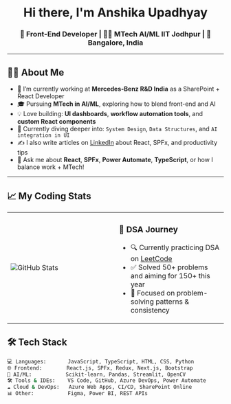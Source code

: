 <h1 align="center">Hi there, I'm Anshika Upadhyay</h1>
<h3 align="center">🚀 Front-End Developer | 👩‍💻 MTech AI/ML IIT Jodhpur | 📍 Bangalore, India</h3>


---

## 👩‍💼 About Me

- 🔭 I’m currently working at **Mercedes-Benz R&D India** as a SharePoint + React Developer  
- 🎓 Pursuing **MTech in AI/ML**, exploring how to blend front-end and AI  
- 💡 Love building: **UI dashboards**, **workflow automation tools**, and **custom React components**  
- 🌱 Currently diving deeper into: `System Design`, `Data Structures`, and `AI integration in UI`  
- ✍️ I also write articles on [LinkedIn](https://www.linkedin.com/in/anshika-upadhyay-21090716a/) about React, SPFx, and productivity tips  
- 💬 Ask me about **React**, **SPFx**, **Power Automate**, **TypeScript**, or how I balance work + MTech!

---

## 📈 My Coding Stats

<table>
  <tr>
    <td width="50%">
      <img src="https://github-readme-stats.vercel.app/api?username=Anshika444&show_icons=true&theme=radical" alt="GitHub Stats" />
    </td>
    <td width="50%">
      <h3>🧠 DSA Journey</h3>
      <ul>
        <li>🔍 Currently practicing DSA on <a href="https://leetcode.com/user3773y/">LeetCode</a></li>
        <li>✅ Solved 50+ problems and aiming for 150+ this year</li>
        <li>📌 Focused on problem-solving patterns & consistency</li>
      </ul>
      <!-- Uncomment below when ready to show visual stats -->
      <!-- <img src="https://leetcard.jacoblin.cool/user3773y" alt="LeetCode Stats" /> -->
    </td>
  </tr>
</table>



## 🛠️ Tech Stack

```bash
💻 Languages:       JavaScript, TypeScript, HTML, CSS, Python
🌐 Frontend:        React.js, SPFx, Redux, Next.js, Bootstrap
🧠 AI/ML:           Scikit-learn, Pandas, Streamlit, OpenCV
🛠️ Tools & IDEs:    VS Code, GitHub, Azure DevOps, Power Automate
☁️ Cloud & DevOps:   Azure Web Apps, CI/CD, SharePoint Online
📊 Other:           Figma, Power BI, REST APIs



